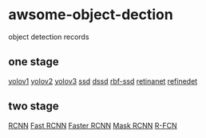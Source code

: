 # awsome-object-dection
object detection records

## one stage 
  [yolov1](https://pjreddie.com/media/files/papers/yolo.pdf)
  [yolov2]()
  [yolov3]()
  [ssd]()
  [dssd]()
  [rbf-ssd]()
  [retinanet]()
  [refinedet]()

## two stage
  [RCNN]()
  [Fast RCNN]()
  [Faster RCNN]()
  [Mask RCNN]()
  [R-FCN]()
